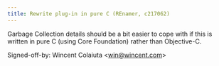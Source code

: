 ```yaml
---
title: Rewrite plug-in in pure C (REnamer, c217062)
---
```


Garbage Collection details should be a bit easier to cope with if this is written in pure C (using Core Foundation) rather than Objective-C.

Signed-off-by: Wincent Colaiuta &lt;win@wincent.com&gt;
